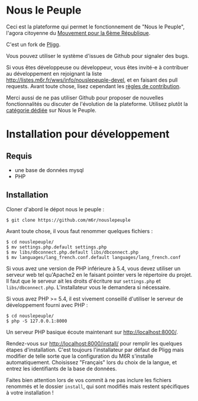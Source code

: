 # Nous le Peuple

Ceci est la plateforme qui permet le fonctionnement de "Nous le Peuple", l'agora citoyenne
du [Mouvement pour la 6ème République](http://www.m6r.fr).

C'est un fork de [Pligg](http://pligg.com/).

Vous pouvez utiliser le système d'issues de Github pour signaler des bugs.

Si vous êtes développeuse ou développeur, vous êtes invité-e à contribuer au
développement en rejoignant la liste http://listes.m6r.fr/wws/info/nouslepeuple-devel,
et en faisant des pull requests. Avant toute chose, lisez cependant les
[règles de contribution](https://github.com/m6r/nouslepeuple/blob/master/CONTRIBUTING.md).

Merci aussi de ne pas utiliser Github pour proposer de nouvelles fonctionnalités ou discuter de l'évolution de la plateforme. Utilisez plutôt la [catégorie dédiée](https://www.m6r.fr/nouslepeuple/?category=propositions-evolution) sur Nous le Peuple.

# Installation pour développement

## Requis

* une base de données mysql
* PHP
 
## Installation

Cloner d'abord le dépot nous le peuple :

```
$ git clone https://github.com/m6r/nouslepeuple
```

Avant toute chose, il vous faut renommer quelques fichiers :
```
$ cd nouslepeuple/
$ mv settings.php.default settings.php
$ mv libs/dbconnect.php.default libs/dbconnect.php
$ mv languages/lang_french.conf.default languages/lang_french.conf
```

Si vous avez une version de PHP inférieure à 5.4, vous devez utiliser un
serveur web tel qu'Apache2 en le faisant pointer vers le répertoire du
projet. Il faut que le serveur ait les droits d'écriture sur `settings.php`
et `libs/dbconnect.php`.
L'installateur vous le demandera si nécessaire.

Si vous avez PHP >= 5.4, il est vivement conseillé d'utiliser le serveur
de développement fourni avec PHP :
```
$ cd nouslepeuple/
$ php -S 127.0.0.1:8000
```
Un serveur PHP basique écoute maintenant sur [http://localhost:8000/](http://localhost:8000/).

Rendez-vous sur [http://localhost:8000/install/](http://localhost:8000/install/) pour remplir les quelques
étapes d'installation. C'est toujours l'installateur par défaut de Pligg
mais modifier de telle sorte que la configuration du M6R s'installe automatiquement.
Choisissez "Français" lors du choix de la langue, et entrez les identifiants de
la base de données.

Faites bien attention lors de vos commit à ne pas inclure les fichiers renommés et
le dossier `install`, qui sont modifiés mais restent spécifiques à votre installation !
